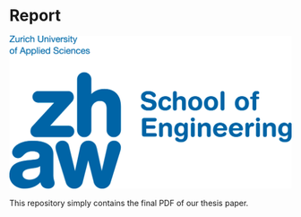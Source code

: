 # Report

![ZHAW Logo](zhaw_logo.png)

This repository simply contains the final PDF of our thesis paper.